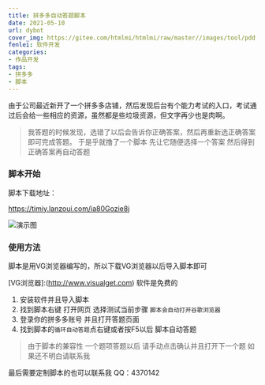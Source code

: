 ```yaml
---
title: 拼多多自动答题脚本
date: 2021-05-10
url: dybot
cover_img: https://gitee.com/htmlmi/htmlmi/raw/master//images/tool/pdd.png
fenlei: 软件开发
categories: 
- 作品开发
tags:
- 拼多多
- 脚本
---
```


由于公司最近新开了一个拼多多店铺，然后发现后台有个能力考试的入口，考试通过后会给一些相应的资源，虽然都是些垃圾资源，但文字再少也是肉啊。
>我答题的时候发现，选错了以后会告诉你正确答案，然后再重新选正确答案即可完成答题。
>于是乎就撸了一个脚本 先让它随便选择一个答案 然后得到正确答案再自动答题

### 脚本开始

脚本下载地址：

https://timiy.lanzoui.com/ia80Gozie8j



![演示图](https://p.pstatp.com/origin/pgc-image/b063d2d0698d4272880a38a7bfebfff5)



### 使用方法

脚本是用VG浏览器编写的，所以下载VG浏览器以后导入脚本即可 

[VG浏览器]:(http://www.visualget.com)   软件是免费的

1. 安装软件并且导入脚本
2. 找到脚本右键 打开网页 选择测试当前步骤 `脚本会自动打开谷歌浏览器`
3. 登录你的拼多多账号 并且打开答题页面
4. 找到脚本的`循环自动答题`点右键或者按F5以后 脚本自动答题

> 由于脚本的兼容性 一个题项答题以后 请手动点击确认并且打开下一个题
> 如果还不明白请联系我



最后需要定制脚本的也可以联系我  QQ：4370142